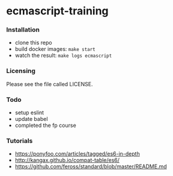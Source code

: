 # ecmascript-training

### Installation
+ clone this repo
+ build docker images: `make start`
+ watch the result: `make logs ecmascript`

### Licensing
Please see the file called LICENSE.

### Todo

 - setup eslint
 - update babel
 - completed the fp course

### Tutorials
- https://ponyfoo.com/articles/tagged/es6-in-depth
- http://kangax.github.io/compat-table/es6/
- https://github.com/feross/standard/blob/master/README.md
